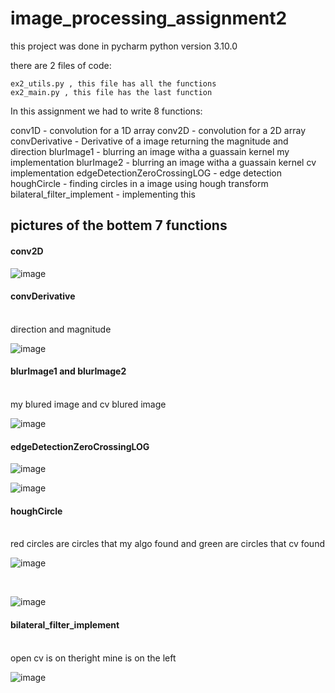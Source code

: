 # image_processing_assignment2

this project was done in pycharm
python version 3.10.0

there are 2 files of code:

    ex2_utils.py , this file has all the functions
    ex2_main.py , this file has the last function

In this assignment we had to write 8 functions:

  conv1D - convolution for a 1D array
  conv2D - convolution for a 2D array
  convDerivative - Derivative of a image returning the magnitude and direction
  blurImage1 - blurring an image witha a guassain kernel my implementation
  blurImage2 - blurring an image witha a guassain kernel cv implementation
  edgeDetectionZeroCrossingLOG - edge detection
  houghCircle - finding circles in a image using hough transform
  bilateral_filter_implement - implementing this
  
  ## pictures of the bottem 7 functions

 
  #### conv2D
  
  ![image](https://user-images.githubusercontent.com/79203360/164966967-eaa20082-1554-4cde-a9bd-6e4b105d6feb.png)
  
 
  #### convDerivative
  <br> direction and magnitude
  
  ![image](https://user-images.githubusercontent.com/79203360/164967030-63faad01-20ee-44db-925f-bef3176964b8.png)


  #### blurImage1 and blurImage2
  <br> my blured image and cv blured image
  
  ![image](https://user-images.githubusercontent.com/79203360/164967264-aefb9e17-5b05-4e6e-91d7-0bf4b09ceb18.png)

 
  #### edgeDetectionZeroCrossingLOG
  
  ![image](https://user-images.githubusercontent.com/79203360/164967352-f94f2c73-4e4f-4830-8bc2-0f064a18f01c.png)
  

  
  ![image](https://user-images.githubusercontent.com/79203360/164967809-60c81e8c-e478-44af-891c-7940291c1c95.png)


  
  #### houghCircle
  <br> red circles are circles that my algo found and green are circles that cv found
  
  ![image](https://user-images.githubusercontent.com/79203360/164967497-62e3ddf9-9c1b-467e-8937-f84fb598269c.png)
  
  <br>
  
  ![image](https://user-images.githubusercontent.com/79203360/164968099-dd9d26d0-03e8-4efe-a6fc-90fb5dce9a85.png)



  #### bilateral_filter_implement
  <br> open cv is on theright mine is on the left  
  
  ![image](https://user-images.githubusercontent.com/79203360/165141988-21ede4eb-551b-4968-8e25-f21d7ba52f54.png)




